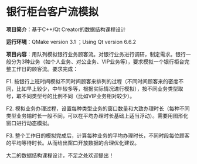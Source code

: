 # 银行柜台客户流模拟
**项目简介**：基于C++/Qt Creator的数据结构课程设计  

**运行环境**：QMake version 3.1 ；Using Qt version 6.6.2  

**项目内容**：用队列模拟银行业务顾客流。对银行业务进行调研，制定需求。银行一般分为3种业务（如个人业务、对公业务、VIP业务等），要求模拟一个银行柜台完整工作日的顾客流。要求完成：  

F1. 按银行上班时间模拟不同时间顾客来排列的过程（不同时间顾客来的密度不同，比如早上较少，中午较多等，根据实际情况进行模拟），按不同业务类型取号，取不同类型号的比例不同（比如VIP业务相对较少）。  

F2. 模拟业务办理过程，设置每种类型业务的窗口数量和大致办理时长（每种不同类型业务输时长一般不同，可以在平均办理时长基础上适当浮动）。需要用图形化窗口进行动态模拟。  

F3. 整个工作日的模拟完成后，计算每种业务的平均办理时长，不同时段每位顾客的平均等待时长。从而给出窗口开放数据的合理优化建议。  

大二的数据结构课程设计，不足之处欢迎提出！
